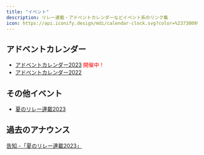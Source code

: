 ```yaml
---
title: "イベント"
description: リレー連載・アドベントカレンダーなどイベント系のリンク集
icon: https://api.iconify.design/mdi/calendar-clock.svg?color=%23730099&height=28
---
```


## アドベントカレンダー
- [アドベントカレンダー2023](/events/advent-calendar/2023/) <span style="color: red;">開催中！</span>
- [アドベントカレンダー2022](/events/advent-calendar/2022/)

## その他イベント
- [夏のリレー連載2023](/events/season/2023-summer/)

## 過去のアナウンス
[告知 -「夏のリレー連載2023」](/blogs/2023/07/19/announce-summer-relay/)
